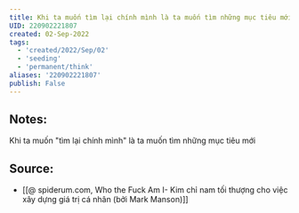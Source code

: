 ```yaml
---
title: Khi ta muốn tìm lại chính mình là ta muốn tìm những mục tiêu mới
UID: 220902221807
created: 02-Sep-2022
tags:
  - 'created/2022/Sep/02'
  - 'seeding'
  - 'permanent/think'
aliases: '220902221807'
publish: False
---
```

## Notes:
Khi ta muốn "tìm lại chính mình" là ta muốn tìm những mục tiêu mới

## Source:
- [[@ spiderum.com, Who the Fuck Am I- Kim chỉ nam tối thượng cho việc xây dựng giá trị cá nhân (bởi Mark Manson)]]
